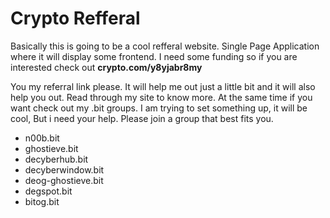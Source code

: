 # Crypto Refferal

Basically this is going to be a cool refferal website. Single Page Application where it will display some frontend. I need some funding so if you are interested check out **crypto.com/y8yjabr8my**

You my referral link please. It will help me out just a little bit and it will also help you out. Read through my site to know more. At the same time if you want check out my .bit groups. I am trying to set something up, it will be cool, But i need your help. Please join a group that best fits you.

- n00b.bit
- ghostieve.bit
- decyberhub.bit
- decyberwindow.bit
- deog-ghostieve.bit
- degspot.bit
- bitog.bit
